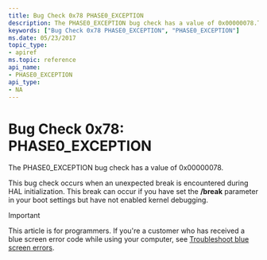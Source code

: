 ```yaml
---
title: Bug Check 0x78 PHASE0_EXCEPTION
description: The PHASE0_EXCEPTION bug check has a value of 0x00000078.This bug check occurs when an unexpected break is encountered during HAL initialization.
keywords: ["Bug Check 0x78 PHASE0_EXCEPTION", "PHASE0_EXCEPTION"]
ms.date: 05/23/2017
topic_type:
- apiref
ms.topic: reference
api_name:
- PHASE0_EXCEPTION
api_type:
- NA
---
```


# Bug Check 0x78: PHASE0\_EXCEPTION


The PHASE0\_EXCEPTION bug check has a value of 0x00000078.

This bug check occurs when an unexpected break is encountered during HAL initialization. This break can occur if you have set the **/break** parameter in your boot settings but have not enabled kernel debugging.

> [!IMPORTANT]
> This article is for programmers. If you're a customer who has received a blue screen error code while using your computer, see [Troubleshoot blue screen errors](https://www.windows.com/stopcode).


 

 




